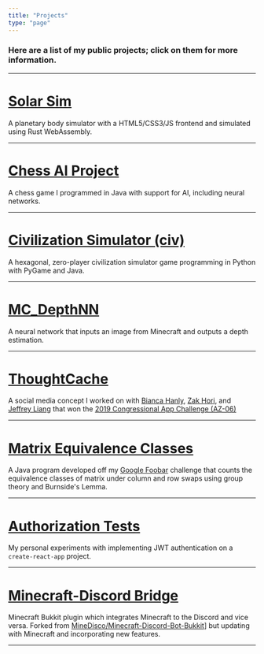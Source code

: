 ```yaml
---
title: "Projects"
type: "page"
---
```



### Here are a list of my public projects; click on them for more information.

---
# [Solar Sim](/projects/solar-sim/)
A planetary body simulator with a HTML5/CSS3/JS frontend and simulated using Rust WebAssembly.

---
# [Chess AI Project](/projects/chess-ai/)
A chess game I programmed in Java with support for AI, including neural networks.

---
# [Civilization Simulator (civ)](/projects/civilization-simulator/)
A hexagonal, zero-player civilization simulator game programming in Python with PyGame and Java.

---
# [MC_DepthNN](/projects/mc-depthnn/)
A neural network that inputs an image from Minecraft and outputs a depth estimation.

---
# [ThoughtCache](/projects/thoughtcache/)
A social media concept I worked on with [Bianca Hanly](https://github.com/Bianca-Hanly), [Zak Hori](https://github.com/BlackholeWeb), and [Jeffrey Liang](https://github.com/jeffreypliang) that won the [2019 Congressional App Challenge (AZ-06)](https://www.congressionalappchallenge.us/19-AZ06/)

---
# [Matrix Equivalence Classes](/projects/matrix-equivalence-classes/)
A Java program developed off my [Google Foobar](https://google.com/foobar/) challenge that counts the equivalence classes of matrix under column and row swaps using group theory and Burnside's Lemma.

---
# [Authorization Tests](/projects/authorization-tests/)
My personal experiments with implementing JWT authentication on a `create-react-app` project.

---
# [Minecraft-Discord Bridge](/projects/minecraft-discord-bridge/)
Minecraft Bukkit plugin which integrates Minecraft to the Discord and vice versa. Forked from [MineDisco/Minecraft-Discord-Bot-Bukkit](https://github.com/MineDisco/Minecraft-Discord-Bot-Bukkit)] but updating with Minecraft and incorporating new features.

---
